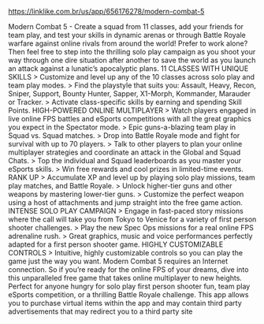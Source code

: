 https://linklike.com.br/us/app/656176278/modern-combat-5

Modern Combat 5 - Create a squad from 11 classes, add your friends for team play, and test your skills in dynamic arenas or through Battle Royale warfare against online rivals from around the world! Prefer to work alone? Then feel free to step into the thrilling solo play campaign as you shoot your way through one dire situation after another to save the world as you launch an attack against a lunatic’s apocalyptic plans. 11 CLASSES WITH UNIQUE SKILLS > Customize and level up any of the 10 classes across solo play and team play modes. > Find the playstyle that suits you: Assault, Heavy, Recon, Sniper, Support, Bounty Hunter, Sapper, X1-Morph, Kommander, Marauder or Tracker. > Activate class-specific skills by earning and spending Skill Points. HIGH-POWERED ONLINE MULTIPLAYER > Watch players engaged in live online FPS battles and eSports competitions with all the great graphics you expect in the Spectator mode. > Epic guns-a-blazing team play in Squad vs. Squad matches. > Drop into Battle Royale mode and fight for survival with up to 70 players. > Talk to other players to plan your online multiplayer strategies and coordinate an attack in the Global and Squad Chats. > Top the individual and Squad leaderboards as you master your eSports skills. > Win free rewards and cool prizes in limited-time events. RANK UP > Accumulate XP and level up by playing solo play missions, team play matches, and Battle Royale. > Unlock higher-tier guns and other weapons by mastering lower-tier guns. > Customize the perfect weapon using a host of attachments and jump straight into the free game action. INTENSE SOLO PLAY CAMPAIGN > Engage in fast-paced story missions where the call will take you from Tokyo to Venice for a variety of first person shooter challenges. > Play the new Spec Ops missions for a real online FPS adrenaline rush. > Great graphics, music and voice performances perfectly adapted for a first person shooter game. HIGHLY CUSTOMIZABLE CONTROLS > Intuitive, highly customizable controls so you can play the game just the way you want. Modern Combat 5 requires an Internet connection. So if you’re ready for the online FPS of your dreams, dive into this unparalleled free game that takes online multiplayer to new heights. Perfect for anyone hungry for solo play first person shooter fun, team play eSports competition, or a thrilling Battle Royale challenge. This app allows you to purchase virtual items within the app and may contain third party advertisements that may redirect you to a third party site
